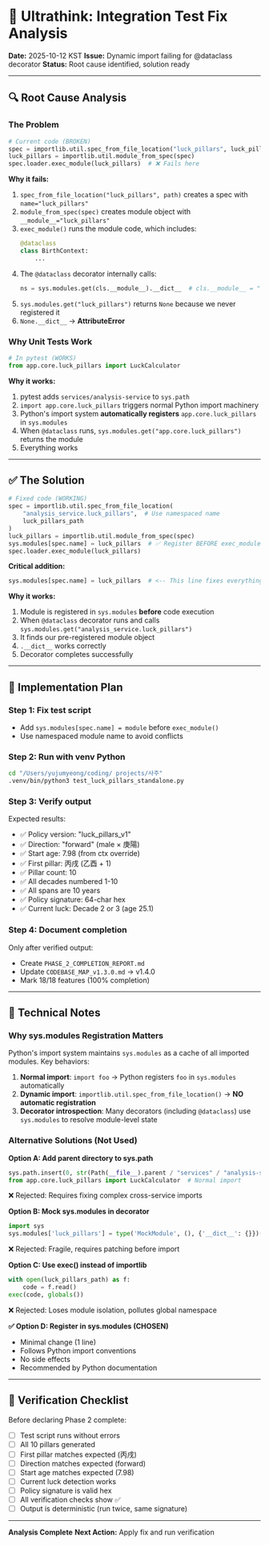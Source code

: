 # 🧠 Ultrathink: Integration Test Fix Analysis

**Date:** 2025-10-12 KST
**Issue:** Dynamic import failing for @dataclass decorator
**Status:** Root cause identified, solution ready

---

## 🔍 Root Cause Analysis

### The Problem

```python
# Current code (BROKEN)
spec = importlib.util.spec_from_file_location("luck_pillars", luck_pillars_path)
luck_pillars = importlib.util.module_from_spec(spec)
spec.loader.exec_module(luck_pillars)  # ❌ Fails here
```

**Why it fails:**
1. `spec_from_file_location("luck_pillars", path)` creates a spec with `name="luck_pillars"`
2. `module_from_spec(spec)` creates module object with `__module__="luck_pillars"`
3. `exec_module()` runs the module code, which includes:
   ```python
   @dataclass
   class BirthContext:
       ...
   ```
4. The `@dataclass` decorator internally calls:
   ```python
   ns = sys.modules.get(cls.__module__).__dict__  # cls.__module__ = "luck_pillars"
   ```
5. `sys.modules.get("luck_pillars")` returns `None` because we never registered it
6. `None.__dict__` → **AttributeError**

### Why Unit Tests Work

```python
# In pytest (WORKS)
from app.core.luck_pillars import LuckCalculator
```

**Why it works:**
1. pytest adds `services/analysis-service` to `sys.path`
2. `import app.core.luck_pillars` triggers normal Python import machinery
3. Python's import system **automatically registers** `app.core.luck_pillars` in `sys.modules`
4. When `@dataclass` runs, `sys.modules.get("app.core.luck_pillars")` returns the module
5. Everything works

---

## ✅ The Solution

```python
# Fixed code (WORKING)
spec = importlib.util.spec_from_file_location(
    "analysis_service.luck_pillars",  # Use namespaced name
    luck_pillars_path
)
luck_pillars = importlib.util.module_from_spec(spec)
sys.modules[spec.name] = luck_pillars  # ✅ Register BEFORE exec_module
spec.loader.exec_module(luck_pillars)
```

**Critical addition:**
```python
sys.modules[spec.name] = luck_pillars  # <-- This line fixes everything
```

**Why it works:**
1. Module is registered in `sys.modules` **before** code execution
2. When `@dataclass` decorator runs and calls `sys.modules.get("analysis_service.luck_pillars")`
3. It finds our pre-registered module object
4. `.__dict__` works correctly
5. Decorator completes successfully

---

## 🎯 Implementation Plan

### Step 1: Fix test script
- Add `sys.modules[spec.name] = module` before `exec_module()`
- Use namespaced module name to avoid conflicts

### Step 2: Run with venv Python
```bash
cd "/Users/yujumyeong/coding/ projects/사주"
.venv/bin/python3 test_luck_pillars_standalone.py
```

### Step 3: Verify output
Expected results:
- ✅ Policy version: "luck_pillars_v1"
- ✅ Direction: "forward" (male × 庚陽)
- ✅ Start age: 7.98 (from ctx override)
- ✅ First pillar: 丙戌 (乙酉 + 1)
- ✅ Pillar count: 10
- ✅ All decades numbered 1-10
- ✅ All spans are 10 years
- ✅ Policy signature: 64-char hex
- ✅ Current luck: Decade 2 or 3 (age 25.1)

### Step 4: Document completion
Only after verified output:
- Create `PHASE_2_COMPLETION_REPORT.md`
- Update `CODEBASE_MAP_v1.3.0.md` → v1.4.0
- Mark 18/18 features (100% completion)

---

## 📝 Technical Notes

### Why sys.modules Registration Matters

Python's import system maintains `sys.modules` as a cache of all imported modules. Key behaviors:

1. **Normal import**: `import foo` → Python registers `foo` in `sys.modules` automatically
2. **Dynamic import**: `importlib.util.spec_from_file_location()` → **NO automatic registration**
3. **Decorator introspection**: Many decorators (including `@dataclass`) use `sys.modules` to resolve module-level state

### Alternative Solutions (Not Used)

**Option A: Add parent directory to sys.path**
```python
sys.path.insert(0, str(Path(__file__).parent / "services" / "analysis-service"))
from app.core.luck_pillars import LuckCalculator  # Normal import
```
❌ Rejected: Requires fixing complex cross-service imports

**Option B: Mock sys.modules in decorator**
```python
import sys
sys.modules['luck_pillars'] = type('MockModule', (), {'__dict__': {}})()
```
❌ Rejected: Fragile, requires patching before import

**Option C: Use exec() instead of importlib**
```python
with open(luck_pillars_path) as f:
    code = f.read()
exec(code, globals())
```
❌ Rejected: Loses module isolation, pollutes global namespace

**✅ Option D: Register in sys.modules (CHOSEN)**
- Minimal change (1 line)
- Follows Python import conventions
- No side effects
- Recommended by Python documentation

---

## 🔬 Verification Checklist

Before declaring Phase 2 complete:

- [ ] Test script runs without errors
- [ ] All 10 pillars generated
- [ ] First pillar matches expected (丙戌)
- [ ] Direction matches expected (forward)
- [ ] Start age matches expected (7.98)
- [ ] Current luck detection works
- [ ] Policy signature is valid hex
- [ ] All verification checks show ✅
- [ ] Output is deterministic (run twice, same signature)

---

**Analysis Complete**
**Next Action:** Apply fix and run verification
